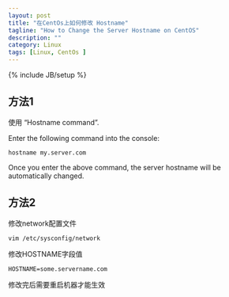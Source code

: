 ```yaml
---
layout: post
title: "在CentOs上如何修改 Hostname"
tagline: "How to Change the Server Hostname on CentOS"
description: ""
category: Linux 
tags: [Linux, CentOs ]
---
```

{% include JB/setup %}

## 方法1

使用 “Hostname command”.

Enter the following command into the console:

	hostname my.server.com

Once you enter the above command, the server hostname will be automatically changed.

## 方法2

修改network配置文件


	vim /etc/sysconfig/network

修改HOSTNAME字段值

	HOSTNAME=some.servername.com

修改完后需要重启机器才能生效
